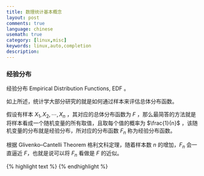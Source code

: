 ```yaml
---
title: 数理统计基本概念
layout: post
comments: true
language: chinese
usemath: true
category: [linux,misc]
keywords: linux,auto,completion
description:
---
```


<!-- more -->


### 经验分布

经验分布 Empirical Distribution Functions, EDF 。

如上所述，统计学大部分研究的就是如何通过样本来评估总体分布函数。

假设有样本 $X_1, X_2, \cdots, X_n$ ，其对应的总体分布函数为 $F$ ，那么最简答的方法就是将样本看成一个随机变量的所有取值，且取每个值的概率为 $\frac{1}{n}$ ，该随机变量的分布就是经验分布，所对应的分布函数 $F_n$ 称为经验分布函数。

根据 Glivenko–Cantelli Theorem 格利文科定理，随着样本数 $n$ 的增加，$F_n$ 会一直逼近 $F$，也就是说可以将 $F_n$ 看做是 $F$ 的近似。

<!--
https://zhuanlan.zhihu.com/p/27920193
https://blog.csdn.net/baimafujinji/article/details/51720090
-->



{% highlight text %}
{% endhighlight %}
